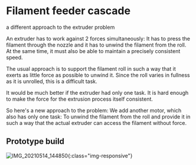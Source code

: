 # Filament feeder cascade
a different approach to the extruder problem

An extruder has to work against 2 forces simultaneously: It has to press the filament through the nozzle and it has to unwind the filament from the roll. At the same time, it must also be able to maintain a precisely consistent speed.

The usual approach is to support the filament roll in such a way that it exerts as little force as possible to unwind it. Since the roll varies in fullness as it is unrolled, this is a difficult task.

It would be much better if the extruder had only one task. It is hard enough to make the force for the extrusion process itself consistent.

So here's a new approach to the problem: We add another motor, which also has only one task: To unwind the filament from the roll and provide it in such a way that the actual extruder can access the filament without force.

## Prototype build

![IMG_20210514_144850](https://user-images.githubusercontent.com/3326711/118272950-a1234e00-b4c3-11eb-8c8a-8284dd5ae31d.jpg){:class="img-responsive"}
